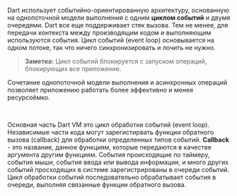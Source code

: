 <!--
title: Dart VM модель испол&shy;не&shy;ния
date: 2015/08/05
id: 451b37a7-b826-408d-adbc-84cb7bfc9bd4
status: Готовится к публикации
not_ready: false
labels:
  - Dart
-->

Dart использует событийно-ориентированную архитектуру, основанную на однопоточной модели выполнения с одним **циклом событий** и двумя очередями. Dart все еще поддерживает стек вызова. Тем не менее, для передачи контекста между производящим кодом и выполняющим используются события. Цикл событий (event loop) основывается на одном потоке, так что ничего синхронизировать и лочить не нужно.

> **Заметка:** Цикл событий блокируется с запуском операций, блокирующих все приложение.

Сочетание однопоточной модели выполнения и асинхронных операций позволяет приложению работать более эффективно и менее ресурсоёмко.

<br><p class='column'> Основнaя часть Dart VM это цикл обработки событий (event loop). Независимые части кода могут зарегистирвать функции обратного вызова (callback) для обработки определенных типов событий. <strong>Callback</strong> - это название, данное функциям, которые передаются в качестве аргумента другим функциям. События происходящие по таймеру, события мыши, события ввода или вывода информации, и много других событий просходящих в системе зарегистрированы в очереди событий. Цикл обработки событий последовательно обрабатывает события в очереди, выполняя связанные функции обратного вызова.</p>
